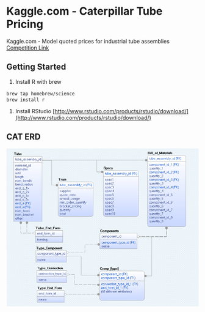 # Kaggle.com - Caterpillar Tube Pricing
Kaggle.com - Model quoted prices for industrial tube assemblies [Competition Link](https://www.kaggle.com/c/caterpillar-tube-pricing)

## Getting Started
1. Install R with brew

  ```shell
  brew tap homebrew/science
  brew install r
  ```
1. Install RStudio
  [http://www.rstudio.com/products/rstudio/download/](http://www.rstudio.com/products/rstudio/download/)

## CAT ERD
![erd](Data/CAT_ERD.png)

